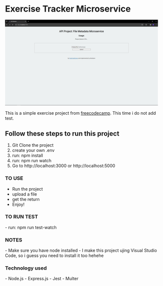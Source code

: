 # Exercise Tracker Microservice

<img src="./readme/Capture.PNG" alt="Screenshot of the project">
<p>This is a simple exercise project from <a href="www.freecodecamp.com">freecodecamp</a>. This time i do not add test.</p>
<h2>Follow these steps to run this project</h2>

<ol>
<li>Git Clone the project</li>
<li>create your own .env</li>
<li>run: npm install</li>
<li>run: npm run watch</li>
<li>Go to http://localhost:3000 or http://localhost:5000 </li>
</ol>

<h3>TO USE</h3>
<ul>
<li> Run the project</li>
<li> upload a file</li>
<li> get the return</li>
<li> Enjoy!</li>
</ul>

<h3>TO RUN TEST </h3>
- run: npm run test-watch

<h3>NOTES</h3>
- Make sure you have node installed
- I make this project ujing Visual Studio Code, so i guess you need to install it too hehehe

<h3>Technology used</h3>
- Node.js
- Express.js
- Jest
- Multer

